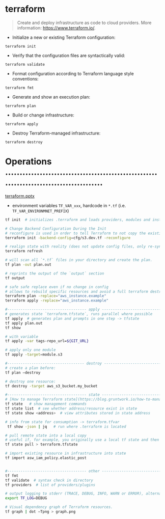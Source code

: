 # terraform

> Create and deploy infrastructure as code to cloud providers.
> More information: <https://www.terraform.io/>.

- Initialize a new or existing Terraform configuration:

`terraform init`

- Verify that the configuration files are syntactically valid:

`terraform validate`

- Format configuration according to Terraform language style conventions:

`terraform fmt`

- Generate and show an execution plan:

`terraform plan`

- Build or change infrastructure:

`terraform apply`

- Destroy Terraform-managed infrastructure:

`terraform destroy`


# Operations .......................................................................................
[terraform.pptx]($HOME/dev/s/private/vimwiki/help/terraform.pptx)

- environment variables `TF_VAR_xxx`, hardcode in `*.tf` (i.e. `TF_VAR_ENVIRONMNET_PREFIX`)
```bash
tf init  # initializes .terraform and loads providers, modules and installs backend

# Change Backend Configuration During the Init
# reconfigure is used in order to tell Terraform to not copy the existing state to the new remote state location.
terraform init -backend-config=cfg/s3.dev.tf -reconfigure

# realign state with reality (does not update config files, only re-syncs state)
terraform refresh

# will scan all `*.tf` files in your directory and create the plan.
tf plan -out plan.out

# reprints the output of the `output` section
tf output

# safe safe replace even if no change in config
# allows to rebuild specific resources and avoid a full terraform destroy operation.
terraform plan -replace="aws_instance.example"
terraform apply -replace="aws_instance.example"

#------------------------------------ apply -------------------------------------
# generates state `terraform.tfstate`, runs parallel where possible
tf apply  # generates plan and prompts in one step -> tfstate
tf apply plan.out
tf show

# with variable
tf apply -var tags-repo_url=${GIT_URL}

# apply only one module
tf apply -target=module.s3

#----------------------------------- destroy ------------------------------------
# create a plan before:
tf plan –destroy

# destroy one resource:
tf destroy -target aws_s3_bucket.my_bucket

#------------------------------------ state -------------------------------------
# [How to manage Terraform state](https://blog.gruntwork.io/how-to-manage-terraform-state-28f5697e68fa)
tf state   # show management commands
tf state list  # see whether address/resource exist in state
tf state show <address>  # view attributes stored in state address

# info from state for consumption -> terraform.tfvar
 tf show -json | jq   # run where .terraform is located

# pull remote state into a local copy
# useful if, for example, you originally use a local tf state and then you define backend storage, in S3 or Consul
tf state pull > terraform.tfstate

# import existing resource in infrastructure into state
tf import asw_iam_policy.elastic_post


#------------------------------------ other -------------------------------------
tf fmt
tf validate  # syntax check in directory
tf providers  # list of providers/plugins

# output logging to stderr (TRACE, DEBUG, INFO, WARN or ERROR), alternative: TF_LOG_CORE or TF_LOG_PROVIDER
export TF_LOG=DEBUG

# Visual dependency graph of Terraform resources.
tf graph | dot –Tpng > graph.png
```
